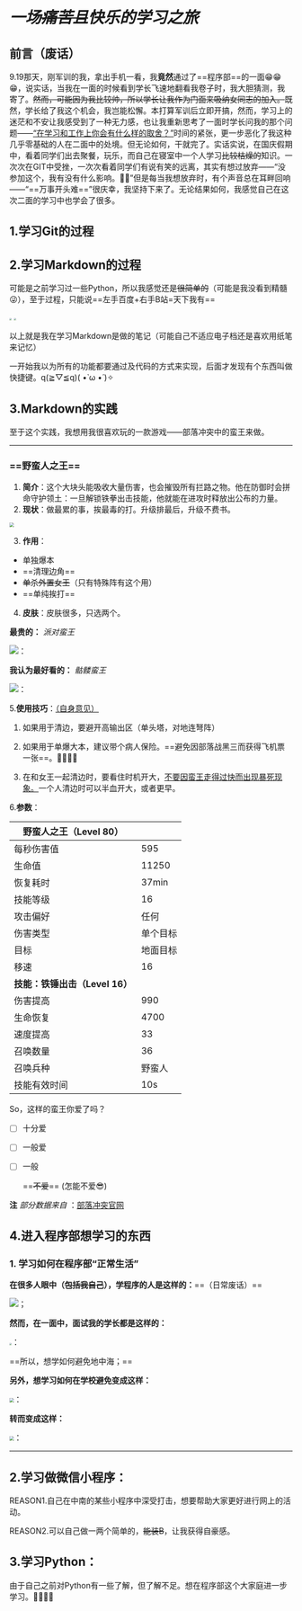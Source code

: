 # *一场~~痛苦且~~快乐的学习之旅*

## 前言（废话）

9.19那天，刚军训的我，拿出手机一看，我**竟然**通过了==程序部==的一面😁😁😁，说实话，当我在一面的时候看到学长飞速地翻看我卷子时，我大胆猜测，我寄了。~~然而，可能因为我比较帅，所以学长让我作为门面来吸纳女同志的加入。~~既然，学长给了我这个机会，我岂能松懈。本打算军训后立即开搞，然而，学习上的迷茫和不安让我感受到了一种无力感，也让我重新思考了一面时学长问我的那个问题——<u>“在学习和工作上你会有什么样的取舍？”</u>时间的紧张，更一步恶化了我这种几乎零基础的人在二面中的处境。但无论如何，干就完了。实话实说，在国庆假期中，看着同学们出去聚餐，玩乐，而自己在寝室中一个人学习~~比较枯燥的~~知识。一次次在GIT中受挫，一次次看着同学们有说有笑的远离，其实有想过放弃——“没参加这个，我有没有什么影响。🤢👀”但是每当我想放弃时，有个声音总在耳畔回响——“==万事开头难==”很庆幸，我坚持下来了。无论结果如何，我感觉自己在这次二面的学习中也学会了很多。

## 1.学习Git的过程

























## 2.学习Markdown的过程

可能是之前学习过一些Python，所以我感觉还是~~很简单的~~（可能是我没看到精髓😜），至于过程，只能说==左手百度+右手B站=天下我有==

<img src="C:\Users\龙亮\Pictures\Saved Pictures\IMG_20211003_184115.jpg" style="zoom:25%;" />



<img src="C:\Users\龙亮\Pictures\Saved Pictures\IMG_20211003_184110.jpg" style="zoom:25%;" />

以上就是我在学习Markdown是做的笔记（可能自己不适应电子档还是喜欢用纸笔来记忆）

一开始我以为所有的功能都要通过及代码的方式来实现，后面才发现有个东西叫做快捷键。q(≧▽≦q)( •̀ ω •́ )✧

## 3.Markdown的实践

至于这个实践，我想用我很喜欢玩的一款游戏——部落冲突中的蛮王来做。

***

### ==野蛮人之王==

1. **简介**：这个大块头能吸收大量伤害，也会摧毁所有拦路之物。他在防御时会拼命守护领土：一旦解锁铁拳出击技能，他就能在进攻时释放出公布的力量。
2. **现状**：做最累的事，挨最毒的打。升级排最后，升级不费书。

<img src="C:\Users\龙亮\Downloads\地位.jpg" style="zoom: 50%;" />

3. **作用**：

* 单独爆本
* ==清理边角==
* ~~单杀外置女王~~（只有特殊阵有这个用）
* ==单纯挨打==

4.  **皮肤**：皮肤很多，只选两个。

**最贵的：** *派对蛮王*

![](C:\Users\龙亮\Downloads\最贵.jpg)：



**我认为最好看的：** *骷髅蛮王*

![](C:\Users\龙亮\Downloads\86cdd1ab5ad44d64b233c41be1a362e2.jpg)：

5.**使用技巧**：<u>（自身意见）</u>

1. 如果用于清边，要避开高输出区（单头塔，对地连弩阵）
2. 如果用于单爆大本，建议带个病人保险。==避免因部落战黑三而获得飞机票一张==。🤦‍♂️🤦‍♂️

3. 在和女王一起清边时，要看住时机开大，<u>不要因蛮王走得过快而出现暴死现象。</u>一个人清边时可以半血开大，或者更早。

6.**参数**：

| 野蛮人之王（Level 80）         |          |
| ------------------------------ | -------- |
| 每秒伤害值                     | 595      |
| 生命值                         | 11250    |
| 恢复耗时                       | 37min    |
| 技能等级                       | 16       |
| 攻击偏好                       | 任何     |
| 伤害类型                       | 单个目标 |
| 目标                           | 地面目标 |
| 移速                           | 16       |
| **技能：铁锤出击（Level 16）** |          |
| 伤害提高                       | 990      |
| 生命恢复                       | 4700     |
| 速度提高                       | 33       |
| 召唤数量                       | 36       |
| 召唤兵种                       | 野蛮人   |
| 技能有效时间                   | 10s      |

So，这样的蛮王你爱了吗？

* [ ] 十分爱
* [ ] 一般爱
* [ ] 一般

  ==~~不爱~~== (怎能不爱😎)

 **注** *部分数据来自*  ：[部落冲突官网](https://coc.gameark.cn)



## 

## 4.进入程序部想学习的东西

### 1. 学习如何在程序部“正常生活”

**在很多人眼中（~~包括我自己~~），学程序的人是这样的：**==（日常废话）==

![](C:\Users\龙亮\Downloads\光头.jpg)；

**然而，在一面中，面试我的学长都是这样的：**

<img src="C:\Users\龙亮\Downloads\彭于晏图.jpg" style="zoom:25%;" />：

==所以，想学如何避免地中海；==

**另外，想学习如何在学校避免变成这样：**

<img src="C:\Users\龙亮\Downloads\一群光头.jpg" style="zoom:50%;" />：

**转而变成这样：**

<img src="C:\Users\龙亮\Pictures\Saved Pictures\QQ图片20211003180602.jpg" style="zoom:50%;" />：

****

## 2.学习做微信小程序：

REASON1.自己在中南的某些小程序中深受打击，想要帮助大家更好进行网上的活动。

REASON2.可以自己做一两个简单的，~~能装B~~，让我获得自豪感。



## 3.学习Python：

由于自己之前对Python有一些了解，但了解不足。想在程序部这个大家庭进一步学习。👀👀👀👀

